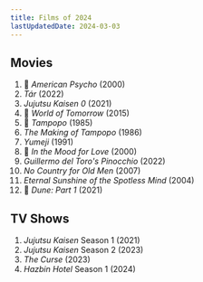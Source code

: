```yaml
---
title: Films of 2024
lastUpdatedDate: 2024-03-03
---
```


## Movies

1. 🔁 *American Psycho* (2000)
2. *Tár* (2022)
3. *Jujutsu Kaisen 0* (2021)
4. 🔁 *World of Tomorrow* (2015)
5. 🔁 *Tampopo* (1985)
6. *The Making of Tampopo* (1986)
7. *Yumeji* (1991)
8. 🔁 *In the Mood for Love* (2000)
9. *Guillermo del Toro's Pinocchio* (2022)
10. *No Country for Old Men* (2007)
11. *Eternal Sunshine of the Spotless Mind* (2004)
12. 🔁 *Dune: Part 1* (2021)

## TV Shows

1. *Jujutsu Kaisen* Season 1 (2021)
1. *Jujutsu Kaisen* Season 2 (2023)
2. *The Curse* (2023)
3. *Hazbin Hotel* Season 1 (2024)